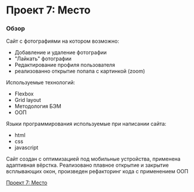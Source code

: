 # Проект 7: Место

### Обзор

Сайт с фотографиями на котором возможно:

 - Добавление и удаление фотографии
 - "Лайкать" фотографии
 - Редактирование профиля пользователя
 - реализованно открытие попапа с картинкой (zoom)

Используемые технологий:

 - Flexbox
 - Grid layout
 - Методология БЭМ
 - ООП

Языки программирования используемые при написании сайта:

  - html
  - css
  - javascript

Сайт создан с оптимизацией под мобильные устройства, применена адаптивная вёрстка.
Реализовано плавное открытие и закрытие всплывающих окон, произведен рефакторинг кода с применением ООП

[Проект 7: Место](https://tomat1990yandex.github.io/mesto/)
